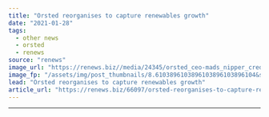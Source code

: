 ```yaml
---
title: "Orsted reorganises to capture renewables growth"
date: "2021-01-28"
tags: 
  - other news
  - orsted
  - renews
source: "renews"
image_url: "https://renews.biz//media/24345/orsted_ceo-mads_nipper_credit_orsted.jpeg?mode=crop&width=770&heightratio=0.6103896103896103896103896104&slimmage=true"
image_fp: "/assets/img/post_thumbnails/8.6103896103896103896103896104&slimmage=true"
lead: "Orsted reorganises to capture renewables growth"
article_url: "https://renews.biz/66097/orsted-reorganises-to-capture-renewables-growth/"
---
```


---
